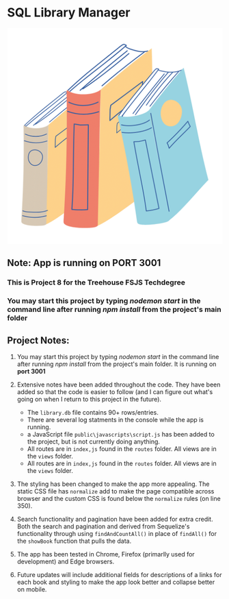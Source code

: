 # SQL Library Manager
![book image](public\images\library_books_3.png)

## Note: App is running on PORT 3001

### This is Project 8 for the Treehouse FSJS Techdegree

### You may start this project by typing _nodemon start_ in the command line after running _npm install_ from the project's main folder 

## Project Notes:

1. You may start this project by typing _nodemon start_ in the command line after running _npm install_ from the project's main folder.  It is running on **port 3001** 

2. Extensive notes have been added throughout the code.  They have been added so that the code is easier to follow (and I can figure out what's going on when I return to this project in the future).   
    - The `library.db` file contains 90+ rows/entries.
    - There are several log statments in the console while the app is running.
    - a JavaScript file `public\javascripts\script.js` has been added to the project, but is not currently doing anything.
    -  All routes are in `index,js` found in the `routes` folder.  All views are in the `views` folder.
    - All routes are in `index,js` found in the `routes` folder.  All views are in the `views` folder.

3. The styling has been changed to make the app more appealing.  The static CSS file has `normalize` add to make the page compatible across browser and the custom CSS is found below the `normalize` rules (on line 350).  

4. Search functionality and pagination have been added for extra credit.  Both the search and pagination and derived from Sequelize's functionality through using `findAndCountAll()` in place of `findAll()` for the `showBook` function that pulls the data.

5. The app has been tested in Chrome, Firefox (primarlly used for development) and Edge browsers.

6. Future updates will include additional fields for descriptions of a links for each book and styling to make the app look better and collapse better on mobile.




